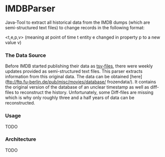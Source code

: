 # IMDBParser
Java-Tool to extract all historical data from the IMDB dumps (which are semi-structured text files) to change records in the following format:

<t,e,p,v> (meaning at point of time t entity e changed in property p to a new value v)

### The Data Source
Before IMDB started publishing their data as [tsv-files](https://datasets.imdbws.com/), there were weekly updates provided as semi-structured text files. This parser extracts information from this original data. The data can be obtained [here](ftp://ftp.fu-berlin.de/pub/misc/movies/database/
frozendata/). It contains the original version of the database of an unclear timestamp as well as diff-files to reconstruct the history. Unfortunately, some Diff-files are missing which is why only roughly three and a half years of data can be reconstructed.

### Usage

TODO


### Architecture

TODO
